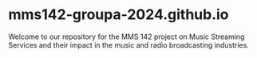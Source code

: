 # mms142-groupa-2024.github.io
Welcome to our repository for the MMS 142 project on Music Streaming Services and their impact in the music and radio broadcasting industries.
